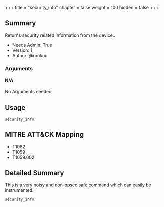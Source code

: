 +++
title = "security_info"
chapter = false
weight = 100
hidden = false
+++

## Summary

Returns security related information from the device..
- Needs Admin: True  
- Version: 1  
- Author: @rookuu


### Arguments

#### N/A

No Arguments needed

## Usage

``` 
security_info
```

## MITRE ATT&CK Mapping

- T1082
- T1059
- T1059.002


## Detailed Summary

This is a very noisy and non-opsec safe command which can easily be instrumented.
```
security_info
```